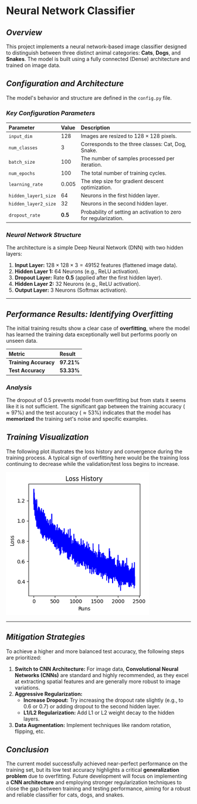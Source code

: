 # Neural Network Classifier

## *Overview*

This project implements a neural network-based image classifier designed to distinguish between three distinct animal categories: **Cats**, **Dogs**, and **Snakes**. The model is built using a fully connected (Dense) architecture and trained on image data.

## *Configuration and Architecture*

The model's behavior and structure are defined in the `config.py` file.

### *Key Configuration Parameters*

| Parameter | Value | Description |
| :--- | :--- | :--- |
| `input_dim` | 128 | Images are resized to $128 \times 128$ pixels. |
| `num_classes` | 3 | Corresponds to the three classes: Cat, Dog, Snake. |
| `batch_size` | 100 | The number of samples processed per iteration. |
| `num_epochs` | 100 | The total number of training cycles. |
| `learning_rate` | 0.005 | The step size for gradient descent optimization. |
| `hidden_layer1_size` | 64 | Neurons in the first hidden layer. |
| `hidden_layer2_size` | 32 | Neurons in the second hidden layer. |
| `dropout_rate` | **0.5** | Probability of setting an activation to zero for regularization. |

### *Neural Network Structure*

The architecture is a simple Deep Neural Network (DNN) with two hidden layers:

1.  **Input Layer:** $128 \times 128 \times 3 = 49152$ features (flattened image data).
2.  **Hidden Layer 1:** 64 Neurons (e.g., ReLU activation).
3.  **Dropout Layer:** Rate **0.5** (applied after the first hidden layer).
4.  **Hidden Layer 2:** 32 Neurons (e.g., ReLU activation).
5.  **Output Layer:** 3 Neurons (Softmax activation).

---

## *Performance Results: Identifying Overfitting*

The initial training results show a clear case of **overfitting**, where the model has learned the training data exceptionally well but performs poorly on unseen data.

| Metric | Result |
| :--- | :--- |
| **Training Accuracy** | **97.21%** |
| **Test Accuracy** | **53.33%** |

### *Analysis*

The dropout of 0.5 prevents model from overfitting but from stats it seems like it is not sufficient.
The significant gap between the training accuracy ($\approx 97\%$) and the test accuracy ($\approx 53\%$) indicates that the model has **memorized** the training set's noise and specific examples.

## *Training Visualization*

The following plot illustrates the loss history and convergence during the training process. A typical sign of overfitting here would be the training loss continuing to decrease while the validation/test loss begins to increase.

![Loss History Statistics](https://github.com/gopalsingh2910/classifier-NN/blob/main/loss_history_stats.png)

---

## *Mitigation Strategies*

To achieve a higher and more balanced test accuracy, the following steps are prioritized:

1.  **Switch to CNN Architecture:** For image data, **Convolutional Neural Networks (CNNs)** are standard and highly recommended, as they excel at extracting spatial features and are generally more robust to image variations.
2.  **Aggressive Regularization:**
    * **Increase Dropout:** Try increasing the dropout rate slightly (e.g., to $0.6$ or $0.7$) or adding dropout to the second hidden layer.
    * **L1/L2 Regularization:** Add L1 or L2 weight decay to the hidden layers.
3.  **Data Augmentation:** Implement techniques like random rotation, flipping, etc.

## *Conclusion*

The current model successfully achieved near-perfect performance on the training set, but its low test accuracy highlights a critical **generalization problem** due to overfitting. Future development will focus on implementing a **CNN architecture** and employing stronger regularization techniques to close the gap between training and testing performance, aiming for a robust and reliable classifier for cats, dogs, and snakes.
